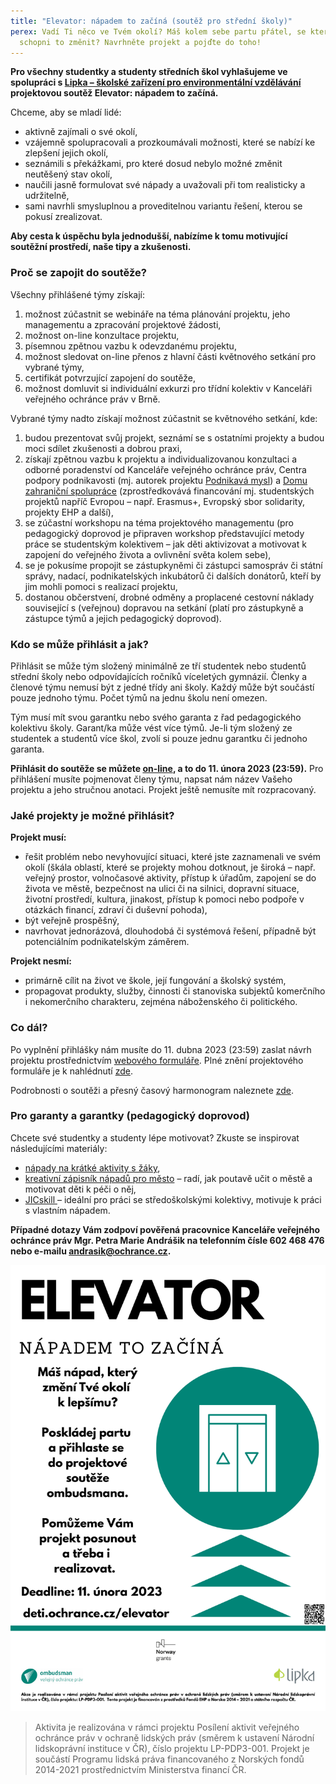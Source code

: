 ```yaml
---
title: "Elevator: nápadem to začíná (soutěž pro střední školy)"
perex: Vadí Ti něco ve Tvém okolí? Máš kolem sebe partu přátel, se kterými jste
  schopni to změnit? Navrhněte projekt a pojďte do toho!
---
```

**Pro všechny studentky a studenty středních škol vyhlašujeme ve spolupráci s [Lipka – školské zařízení pro environmentální vzdělávání](https://www.lipka.cz/) projektovou soutěž Elevator: nápadem to začíná.**

Chceme, aby se mladí lidé:

* aktivně zajímali o své okolí, 
* vzájemně spolupracovali a prozkoumávali možnosti, které se nabízí ke zlepšení jejich okolí, 
* seznámili s překážkami, pro které dosud nebylo možné změnit neutěšený stav okolí, 
* naučili jasně formulovat své nápady a uvažovali při tom realisticky a udržitelně,
* sami navrhli smysluplnou a proveditelnou variantu řešení, kterou se pokusí zrealizovat.

**Aby cesta k úspěchu byla jednodušší, nabízíme k tomu motivující soutěžní prostředí, naše tipy a zkušenosti.** 

### Proč se zapojit do soutěže?

Všechny přihlášené týmy získají:

1. možnost zúčastnit se webináře na téma plánování projektu, jeho managementu a zpracování projektové žádosti,
2. možnost on-line konzultace projektu,
3. písemnou zpětnou vazbu k odevzdanému projektu,
4. možnost sledovat on-line přenos z hlavní části květnového setkání pro vybrané týmy,
5. certifikát potvrzující zapojení do soutěže,
6. možnost domluvit si individuální exkurzi pro třídní kolektiv v Kanceláři veřejného ochránce práv v Brně.

Vybrané týmy nadto získají možnost zúčastnit se květnového setkání, kde:

1. budou prezentovat svůj projekt, seznámí se s ostatními projekty a budou moci sdílet zkušenosti a dobrou praxi,
2. získají zpětnou vazbu k projektu a individualizovanou konzultaci a odborné poradenství od Kanceláře veřejného ochránce práv, Centra podpory podnikavosti (mj. autorek projektu [Podnikavá mysl](https://www.podnikavamysl.cz/cz/)) a [Domu zahraniční spolupráce](https://www.dzs.cz/) (zprostředkovává financování mj. studentských projektů napříč Evropou – např. Erasmus+, Evropský sbor solidarity, projekty EHP a další),
3. se zúčastní workshopu na téma projektového managementu (pro pedagogický doprovod je připraven workshop představující metody práce se studentským kolektivem – jak děti aktivizovat a motivovat k zapojení do veřejného života a ovlivnění světa kolem sebe),
4. se je pokusíme propojit se zástupkyněmi či zástupci samospráv či státní správy, nadací, podnikatelských inkubátorů či dalších donátorů, kteří by jim mohli pomoci s realizací projektu,
5. dostanou občerstvení, drobné odměny a proplacené cestovní náklady související s (veřejnou) dopravou na setkání (platí pro zástupkyně a zástupce týmů a jejich pedagogický doprovod).

### Kdo se může přihlásit a jak?

Přihlásit se může tým složený minimálně ze tří studentek nebo studentů střední školy nebo odpovídajících ročníků víceletých gymnázií. Členky a členové týmu nemusí být z jedné třídy ani školy. Každý může být součástí pouze jednoho týmu. Počet týmů na jednu školu není omezen.

Tým musí mít svou garantku nebo svého garanta z řad pedagogického kolektivu školy. Garant/ka může vést více týmů. Je-li tým složený ze studentek a studentů více škol, zvolí si pouze jednu garantku či jednoho garanta.

**Přihlásit do soutěže se můžete [on-line](https://forms.gle/TU6gX7rpYFqgavn59), a to do 11. února 2023 (23:59).** Pro přihlášení musíte pojmenovat členy týmu, napsat nám název Vašeho projektu a jeho stručnou anotaci. Projekt ještě nemusíte mít rozpracovaný.

### Jaké projekty je možné přihlásit?

**Projekt musí:**

* řešit problém nebo nevyhovující situaci, které jste zaznamenali ve svém okolí (škála oblastí, které se projekty mohou dotknout, je široká – např. veřejný prostor, volnočasové aktivity, přístup k úřadům, zapojení se do života ve městě, bezpečnost na ulici či na silnici, dopravní situace, životní prostředí, kultura, jinakost, přístup k pomoci nebo podpoře v otázkách financí, zdraví či duševní pohoda),
* být veřejně prospěšný,
* navrhovat jednorázová, dlouhodobá či systémová řešení, případně být potenciálním podnikatelským záměrem.

**Projekt nesmí:**

* primárně cílit na život ve škole, její fungování a školský systém,
* propagovat produkty, služby, činnosti či stanoviska subjektů komerčního i nekomerčního charakteru, zejména náboženského či politického.

### Co dál?

Po vyplnění přihlášky nám musíte do 11. dubna 2023 (23:59) zaslat návrh projektu prostřednictvím [webového formuláře](https://forms.gle/cTvL3iYXMuKgrkSb6). Plné znění projektového formuláře je k nahlédnutí [zde](/media/formular_navrhu_projektu.pdf).

Podrobnosti o soutěži a přesný časový harmonogram naleznete [zde](/media/podrobne_informace_a_podminky_souteze.pdf).

### Pro garanty a garantky (pedagogický doprovod)

Chcete své studentky a studenty lépe motivovat? Zkuste se inspirovat následujícími materiály: 

* [nápady na krátké aktivity s žáky](https://www.podnikavamysl.cz/cz/materialy/uvedomeni-si-prilezitosti),
* [kreativní zápisník nápadů pro město](https://skoly.damenavas.cz/publikace/) – radí, jak poutavě učit o městě a motivovat děti k péči o něj,
* [JICskill ](https://skill.jic.cz/)– ideální pro práci se středoškolskými kolektivy, motivuje k práci s vlastním nápadem. 

**Případné dotazy Vám zodpoví pověřená pracovnice Kanceláře veřejného ochránce práv Mgr. Petra Marie Andrášik na telefonním čísle 602 468 476 nebo e-mailu andrasik@ochrance.cz.** 

![](elevator_napadem_to_zacina-letak.png)

> Aktivita je realizována v rámci projektu Posílení aktivit veřejného ochránce práv v ochraně lidských práv (směrem k ustavení Národní lidskoprávní instituce v ČR), číslo projektu LP-PDP3-001. Projekt je součástí Programu lidská práva financovaného z Norských fondů 2014-2021 prostřednictvím Ministerstva financí ČR.